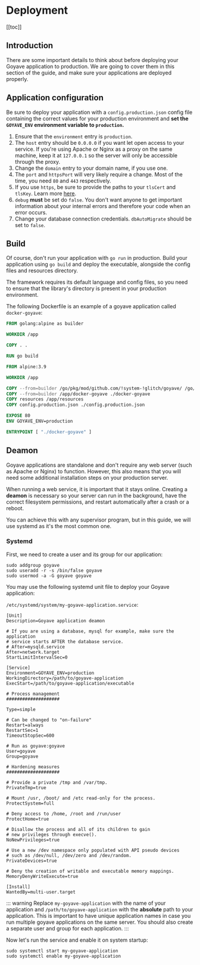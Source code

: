 # Deployment

[[toc]]

## Introduction

There are some important details to think about before deploying your Goyave application to production. We are going to cover them in this section of the guide, and make sure your applications are deployed properly.

## Application configuration

Be sure to deploy your application with a `config.production.json` config file containing the correct values for your production environment and **set the `GOYAVE_ENV` environment variable to `production`.**

1. Ensure that the `environment` entry is `production`.
2. The `host` entry should be `0.0.0.0` if you want let open access to your service. If you're using Apache or Nginx as a proxy on the same machine, keep it at `127.0.0.1` so the server will only be accessible through the proxy.
3. Change the `domain` entry to your domain name, if you use one.
4. The `port` and `httpsPort` will very likely require a change. Most of the time, you need `80` and `443` respectively.
5. If you use `https`, be sure to provide the paths to your `tlsCert` and `tlsKey`. Learn more [here](./configuration.html#setting-up-https).
6. `debug` **must** be set do `false`. You don't want anyone to get important information about your internal errors and therefore your code when an error occurs.
7. Change your database connection credentials. `dbAutoMigrate` should be set to `false`.

## Build

Of course, don't run your application with `go run` in production. Build your application using `go build` and deploy the executable, alongside the config files and resources directory.

The framework requires its default language and config files, so you need to ensure that the library's directory is present in your production environment.

The following Dockerfile is an example of a goyave application called `docker-goyave`:
``` dockerfile
FROM golang:alpine as builder

WORKDIR /app

COPY . .

RUN go build

FROM alpine:3.9

WORKDIR /app

COPY --from=builder /go/pkg/mod/github.com/!system-!glitch/goyave/ /go/pkg/mod/github.com/!system-!glitch/goyave/
COPY --from=builder /app/docker-goyave ./docker-goyave
COPY resources /app/resources
COPY config.production.json ./config.production.json

EXPOSE 80
ENV GOYAVE_ENV=production

ENTRYPOINT [ "./docker-goyave" ]
```

## Deamon

Goyave applications are standalone and don't require any web server (such as Apache or Nginx) to function. However, this also means that you will need some additional installation steps on your production server.

When running a web service, it is important that it stays online. Creating a **deamon** is necessary so your server can run in the background, have the correct filesystem permissions, and restart automatically after a crash or a reboot.

You can achieve this with any supervisor program, but in this guide, we will use systemd as it's the most common one.

### Systemd

First, we need to create a user and its group for our application:
```
sudo addgroup goyave
sudo useradd -r -s /bin/false goyave
sudo usermod -a -G goyave goyave
```

You may use the following systemd unit file to deploy your Goyave application:

`/etc/systemd/system/my-goyave-application.service`:
```
[Unit]
Description=Goyave application deamon

# If you are using a database, mysql for example, make sure the application
# service starts AFTER the database service.
# After=mysqld.service
After=network.target
StartLimitIntervalSec=0

[Service]
Environment=GOYAVE_ENV=production
WorkingDirectory=/path/to/goyave-application
ExecStart=/path/to/goyave-application/executable

# Process management
####################

Type=simple

# Can be changed to "on-failure"
Restart=always
RestartSec=1
TimeoutStopSec=600

# Run as goyave:goyave
User=goyave
Group=goyave

# Hardening measures
####################

# Provide a private /tmp and /var/tmp.
PrivateTmp=true

# Mount /usr, /boot/ and /etc read-only for the process.
ProtectSystem=full

# Deny access to /home, /root and /run/user
ProtectHome=true

# Disallow the process and all of its children to gain
# new privileges through execve().
NoNewPrivileges=true

# Use a new /dev namespace only populated with API pseudo devices
# such as /dev/null, /dev/zero and /dev/random.
PrivateDevices=true

# Deny the creation of writable and executable memory mappings.
MemoryDenyWriteExecute=true

[Install]
WantedBy=multi-user.target
```

::: warning
Replace `my-goyave-application` with the name of your application and `/path/to/goyave-application` with the **absolute** path to your application. This is important to have unique application names in case you run multiple goyave applications on the same server. You should also create a separate user and group for each application.
:::

Now let's run the service and enable it on system startup:
```
sudo systemctl start my-goyave-application
sudo systemctl enable my-goyave-application
```

